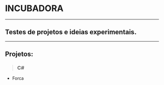 # INCUBADORA
___
## Testes de projetos e ideias experimentais.
___
## Projetos:

> ### C# 
 * Forca	